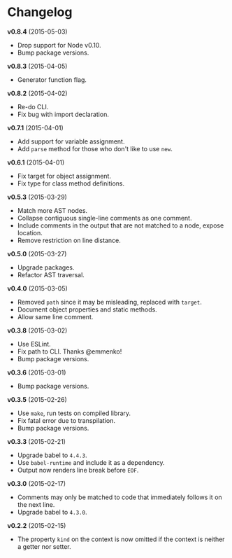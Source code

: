 # Changelog

**v0.8.4** (2015-05-03)
* Drop support for Node v0.10.
* Bump package versions.

**v0.8.3** (2015-04-05)
* Generator function flag.

**v0.8.2** (2015-04-02)
* Re-do CLI.
* Fix bug with import declaration.

**v0.7.1** (2015-04-01)
* Add support for variable assignment.
* Add `parse` method for those who don't like to use `new`.

**v0.6.1** (2015-04-01)
* Fix target for object assignment.
* Fix type for class method definitions.

**v0.5.3** (2015-03-29)
* Match more AST nodes.
* Collapse contiguous single-line comments as one comment.
* Include comments in the output that are not matched to a node, expose location.
* Remove restriction on line distance.

**v0.5.0** (2015-03-27)
* Upgrade packages.
* Refactor AST traversal.

**v0.4.0** (2015-03-05)
* Removed `path` since it may be misleading, replaced with `target`.
* Document object properties and static methods.
* Allow same line comment.

**v0.3.8** (2015-03-02)
* Use ESLint.
* Fix path to CLI. Thanks @emmenko!
* Bump package versions.

**v0.3.6** (2015-03-01)
* Bump package versions.

**v0.3.5** (2015-02-26)
* Use `make`, run tests on compiled library.
* Fix fatal error due to transpilation.
* Bump package versions.

**v0.3.3** (2015-02-21)
- Upgrade babel to `4.4.3`.
- Use `babel-runtime` and include it as a dependency.
- Output now renders line break before `EOF`.

**v0.3.0** (2015-02-17)
- Comments may only be matched to code that immediately follows it on the next line.
- Upgrade babel to `4.3.0`.

**v0.2.2** (2015-02-15)
- The property `kind` on the context is now omitted if the context is neither a getter nor setter.

